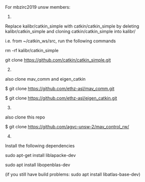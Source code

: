 For mbzirc2019 unsw members:

1. 
Replace kalibr/catkin_simple with catkin/catkin_simple by deleting kalibr/catkin_simple and cloning catkin/catkin_simple into kalibr/

i.e. from ~/catkin_ws/src, run the following commands

rm -rf kalibr/catkin_simple

git clone https://github.com/catkin/catkin_simple.git

2. 
also clone mav_comm and eigen_catkin

  $ git clone https://github.com/ethz-asl/mav_comm.git
  
  $ git clone https://github.com/ethz-asl/eigen_catkin.git

3.
also clone this repo

  $ git clone https://github.com/agvc-unsw-2/mav_control_rw/

4.
Install the following dependencies

sudo apt-get install liblapacke-dev

sudo apt install libopenblas-dev

(if you still have build problems: sudo apt install libatlas-base-dev)

